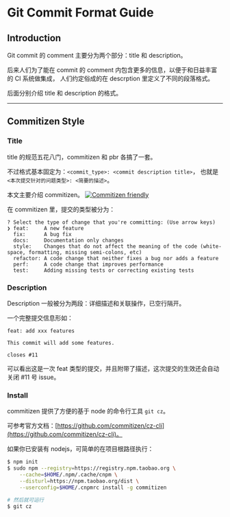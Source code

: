 # Git Commit Format Guide


## Introduction

Git commit 的 comment 主要分为两个部分：title 和 description。

后来人们为了能在 commit 的 comment 内包含更多的信息，以便于和日益丰富的 CI 系统做集成，
人们约定俗成的在 descrption 里定义了不同的段落格式。

后面分别介绍 title 和 description 的格式。

---

## Commitizen Style

### Title

title 的规范五花八门，commitizen 和 pbr 各搞了一套。

不过格式基本固定为：`<commit_type>: <commit description title>`，
也就是 `<本次提交针对的问题类型>: <简要的描述>`。

本文主要介绍 commitizen。
[![Commitizen friendly](https://img.shields.io/badge/commitizen-friendly-brightgreen.svg)](http://commitizen.github.io/cz-cli/)

在 commitizen 里，提交的类型被分为：

```
? Select the type of change that you're committing: (Use arrow keys)
❯ feat:     A new feature
  fix:      A bug fix
  docs:     Documentation only changes
  style:    Changes that do not affect the meaning of the code (white-space, formatting, missing semi-colons, etc)
  refactor: A code change that neither fixes a bug nor adds a feature
  perf:     A code change that improves performance
  test:     Adding missing tests or correcting existing tests
```

### Description

Description 一般被分为两段：详细描述和关联操作，已空行隔开。

一个完整提交信息形如：

```
feat: add xxx features

This commit will add some features.

closes #11
```

可以看出这是一次 feat 类型的提交，并且附带了描述，这次提交的生效还会自动关闭 #11 号 issue。


### Install

commitizen 提供了方便的基于 node 的命令行工具 `git cz`。

可参考官方文档：[https://github.com/commitizen/cz-cli](https://github.com/commitizen/cz-cli)。

如果你已安装有 nodejs，可简单的在项目根路径执行：

```sh
$ npm init
$ sudo npm --registry=https://registry.npm.taobao.org \
    --cache=$HOME/.npm/.cache/cnpm \
    --disturl=https://npm.taobao.org/dist \
    --userconfig=$HOME/.cnpmrc install -g commitizen

# 然后就可运行
$ git cz
```
